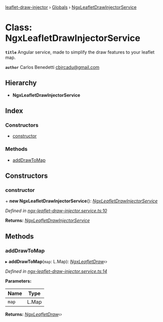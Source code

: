 [leaflet-draw-injector](../README.md) › [Globals](../globals.md) › [NgxLeafletDrawInjectorService](ngxleafletdrawinjectorservice.md)

# Class: NgxLeafletDrawInjectorService

**`title`** Angular service, made to simplify the draw features to your leaflet map.

**`author`** Carlos Benedetti <cbjrcadu@gmail.com>

## Hierarchy

* **NgxLeafletDrawInjectorService**

## Index

### Constructors

* [constructor](ngxleafletdrawinjectorservice.md#constructor)

### Methods

* [addDrawToMap](ngxleafletdrawinjectorservice.md#adddrawtomap)

## Constructors

###  constructor

\+ **new NgxLeafletDrawInjectorService**(): *[NgxLeafletDrawInjectorService](ngxleafletdrawinjectorservice.md)*

*Defined in [ngx-leaflet-draw-injector.service.ts:10](https://github.com/OpenCIAg/Ngx-Leaflet-Draw-Injector/blob/36832d2/projects/ngx-leaflet-draw-injector/src/lib/ngx-leaflet-draw-injector.service.ts#L10)*

**Returns:** *[NgxLeafletDrawInjectorService](ngxleafletdrawinjectorservice.md)*

## Methods

###  addDrawToMap

▸ **addDrawToMap**(`map`: L.Map): *[NgxLeafletDraw](ngxleafletdraw.md)‹›*

*Defined in [ngx-leaflet-draw-injector.service.ts:14](https://github.com/OpenCIAg/Ngx-Leaflet-Draw-Injector/blob/36832d2/projects/ngx-leaflet-draw-injector/src/lib/ngx-leaflet-draw-injector.service.ts#L14)*

**Parameters:**

Name | Type |
------ | ------ |
`map` | L.Map |

**Returns:** *[NgxLeafletDraw](ngxleafletdraw.md)‹›*
